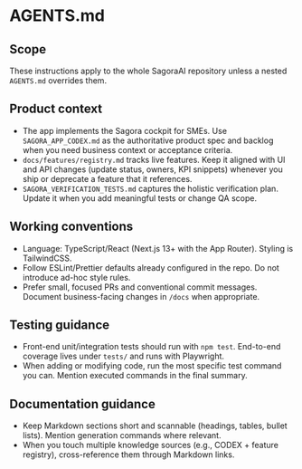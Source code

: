 # AGENTS.md

## Scope
These instructions apply to the whole SagoraAI repository unless a nested `AGENTS.md` overrides them.

## Product context
- The app implements the Sagora cockpit for SMEs. Use `SAGORA_APP_CODEX.md` as the authoritative product spec and backlog when you need business context or acceptance criteria.
- `docs/features/registry.md` tracks live features. Keep it aligned with UI and API changes (update status, owners, KPI snippets) whenever you ship or deprecate a feature that it references.
- `SAGORA_VERIFICATION_TESTS.md` captures the holistic verification plan. Update it when you add meaningful tests or change QA scope.

## Working conventions
- Language: TypeScript/React (Next.js 13+ with the App Router). Styling is TailwindCSS.
- Follow ESLint/Prettier defaults already configured in the repo. Do not introduce ad-hoc style rules.
- Prefer small, focused PRs and conventional commit messages. Document business-facing changes in `/docs` when appropriate.

## Testing guidance
- Front-end unit/integration tests should run with `npm test`. End-to-end coverage lives under `tests/` and runs with Playwright.
- When adding or modifying code, run the most specific test command you can. Mention executed commands in the final summary.

## Documentation guidance
- Keep Markdown sections short and scannable (headings, tables, bullet lists). Mention generation commands where relevant.
- When you touch multiple knowledge sources (e.g., CODEX + feature registry), cross-reference them through Markdown links.

